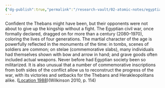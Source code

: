 ```yaml
---
{"dg-publish":true,"permalink":"/research-vault/02-atomic-notes/egyptian-civil-war-and-the-first-intermediate-period/"}
---
```


Confident the Thebans might have been, but their opponents were not about to give up the kingship without a fight. The Egyptian civil war, once formally declared, dragged on for more than a century (2080–1970), coloring the lives of four generations. The martial character of the age is powerfully reflected in the monuments of the time: in tombs, scenes of soldiers are common; on stelae (commemorative slabs), many individuals had themselves shown with bow and arrow in hand; and grave goods often included actual weapons. Never before had Egyptian society been so militarized. It is also unusual that a number of commemorative inscriptions from both sides of the conflict allow us to reconstruct the progress of the war, with its victories and setbacks for the Thebans and Herakleopolitans alike. ([Location 1988](https://readwise.io/to_kindle?action=open&asin=B004FGMZAI&location=1988))(Wilkinson 2010, p. 114)